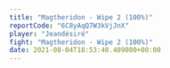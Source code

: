 ```yaml
---
title: "Magtheridon - Wipe 2 (100%)"
reportCode: "6C8yAqQ7W3kVjJnX"
player: "Jeandésiré"
fight: "Magtheridon - Wipe 2 (100%)"
date: 2021-08-04T18:53:40.409000+00:00
---
```

